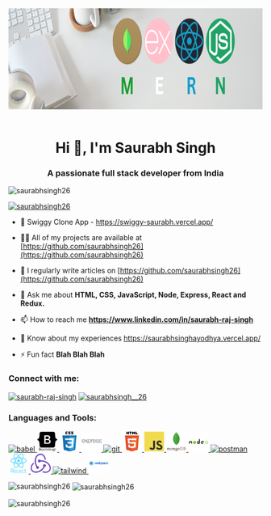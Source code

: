 <div align="center">
  <header>
    <img src="./banner.png" height="200" />
  </header>
</div>
<h1 align="center">Hi 👋, I'm Saurabh Singh</h1>
<h3 align="center">A passionate full stack developer from India</h3>

<p align="left"> <img src="https://komarev.com/ghpvc/?username=saurabhsingh26&label=Profile%20views&color=0e75b6&style=flat" alt="saurabhsingh26" /> </p>

<p align="left"> <a href="https://github.com/ryo-ma/github-profile-trophy"><img src="https://github-profile-trophy.vercel.app/?username=saurabhsingh26" alt="saurabhsingh26" /></a> </p>

- 🔭 Swiggy Clone App - https://swiggy-saurabh.vercel.app/

- 👨‍💻 All of my projects are available at [https://github.com/saurabhsingh26](https://github.com/saurabhsingh26)

- 📝 I regularly write articles on [https://github.com/saurabhsingh26](https://github.com/saurabhsingh26)

- 💬 Ask me about **HTML, CSS, JavaScript, Node, Express, React and Redux.**

- 📫 How to reach me **https://www.linkedin.com/in/saurabh-raj-singh**

- 📄 Know about my experiences https://saurabhsinghayodhya.vercel.app/

- ⚡ Fun fact **Blah Blah Blah**

<h3 align="left">Connect with me:</h3>
<p align="left">
<a href="https://linkedin.com/in/saurabh-raj-singh" target="blank"><img align="center" src="https://raw.githubusercontent.com/rahuldkjain/github-profile-readme-generator/master/src/images/icons/Social/linked-in-alt.svg" alt="saurabh-raj-singh" height="30" width="40" /></a>
<a href="https://instagram.com/saurabhsingh__26" target="blank"><img align="center" src="https://raw.githubusercontent.com/rahuldkjain/github-profile-readme-generator/master/src/images/icons/Social/instagram.svg" alt="saurabhsingh__26" height="30" width="40" /></a>
</p>

<h3 align="left">Languages and Tools:</h3>
<p align="left"> <a href="https://babeljs.io/" target="_blank" rel="noreferrer"> <img src="https://www.vectorlogo.zone/logos/babeljs/babeljs-icon.svg" alt="babel" width="40" height="40"/> </a> <a href="https://getbootstrap.com" target="_blank" rel="noreferrer"> <img src="https://raw.githubusercontent.com/devicons/devicon/master/icons/bootstrap/bootstrap-plain-wordmark.svg" alt="bootstrap" width="40" height="40"/> </a> <a href="https://www.w3schools.com/css/" target="_blank" rel="noreferrer"> <img src="https://raw.githubusercontent.com/devicons/devicon/master/icons/css3/css3-original-wordmark.svg" alt="css3" width="40" height="40"/> </a> <a href="https://expressjs.com" target="_blank" rel="noreferrer"> <img src="https://raw.githubusercontent.com/devicons/devicon/master/icons/express/express-original-wordmark.svg" alt="express" width="40" height="40"/> </a> <a href="https://git-scm.com/" target="_blank" rel="noreferrer"> <img src="https://www.vectorlogo.zone/logos/git-scm/git-scm-icon.svg" alt="git" width="40" height="40"/> </a> <a href="https://www.w3.org/html/" target="_blank" rel="noreferrer"> <img src="https://raw.githubusercontent.com/devicons/devicon/master/icons/html5/html5-original-wordmark.svg" alt="html5" width="40" height="40"/> </a> <a href="https://developer.mozilla.org/en-US/docs/Web/JavaScript" target="_blank" rel="noreferrer"> <img src="https://raw.githubusercontent.com/devicons/devicon/master/icons/javascript/javascript-original.svg" alt="javascript" width="40" height="40"/> </a> <a href="https://www.mongodb.com/" target="_blank" rel="noreferrer"> <img src="https://raw.githubusercontent.com/devicons/devicon/master/icons/mongodb/mongodb-original-wordmark.svg" alt="mongodb" width="40" height="40"/> </a> <a href="https://nodejs.org" target="_blank" rel="noreferrer"> <img src="https://raw.githubusercontent.com/devicons/devicon/master/icons/nodejs/nodejs-original-wordmark.svg" alt="nodejs" width="40" height="40"/> </a> <a href="https://postman.com" target="_blank" rel="noreferrer"> <img src="https://www.vectorlogo.zone/logos/getpostman/getpostman-icon.svg" alt="postman" width="40" height="40"/> </a> <a href="https://reactjs.org/" target="_blank" rel="noreferrer"> <img src="https://raw.githubusercontent.com/devicons/devicon/master/icons/react/react-original-wordmark.svg" alt="react" width="40" height="40"/> </a> <a href="https://redux.js.org" target="_blank" rel="noreferrer"> <img src="https://raw.githubusercontent.com/devicons/devicon/master/icons/redux/redux-original.svg" alt="redux" width="40" height="40"/> </a> <a href="https://tailwindcss.com/" target="_blank" rel="noreferrer"> <img src="https://www.vectorlogo.zone/logos/tailwindcss/tailwindcss-icon.svg" alt="tailwind" width="40" height="40"/> </a> <a href="https://webpack.js.org" target="_blank" rel="noreferrer"> <img src="https://raw.githubusercontent.com/devicons/devicon/d00d0969292a6569d45b06d3f350f463a0107b0d/icons/webpack/webpack-original-wordmark.svg" alt="webpack" width="40" height="40"/> </a> </p>
<p><img align="left" src="https://github-readme-stats.vercel.app/api/top-langs?username=saurabhsingh26&show_icons=true&locale=en&layout=compact" alt="saurabhsingh26" /></p>

<p>&nbsp;<img align="center" src="https://github-readme-stats.vercel.app/api?username=saurabhsingh26&show_icons=true&locale=en" alt="saurabhsingh26" /></p>

<p><img align="center" src="https://github-readme-streak-stats.herokuapp.com/?user=saurabhsingh26&" alt="saurabhsingh26" /></p>

